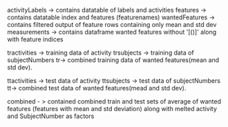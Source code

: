 activityLabels -> contains datatable of labels and activities
features -> contains datatable index  and features (featurenames)
wantedFeatures -> contains filtered output of feature rows containing only mean and std dev
measurements -> contains dataframe wanted features without '[()]'  along with feature indices

tractivities -> training data of activity
trsubjects -> training data of subjectNumbers
tr-> combined  training data of wanted features(mean and std dev).

ttactivities -> test data of activity
ttsubjects -> test data of subjectNumbers
tt-> combined  test data of wanted features(mead and std dev).

combined - > contained combined train and test sets of average of wanted features 
(features with mean and std deviation) along with melted activity and SubjectNumber as factors

